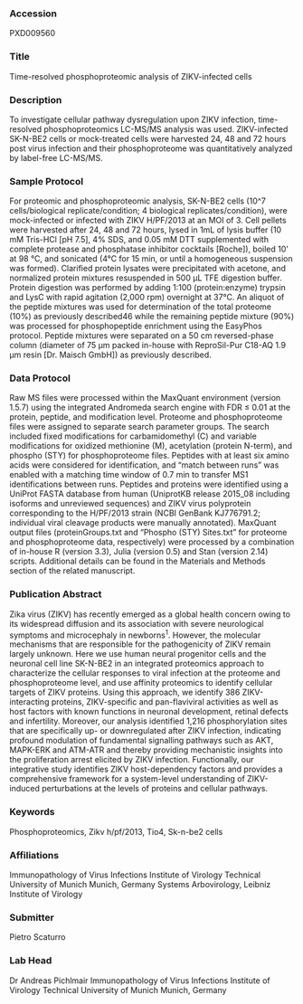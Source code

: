 ### Accession
PXD009560

### Title
Time-resolved phosphoproteomic analysis of ZIKV-infected cells

### Description
To investigate cellular pathway dysregulation upon ZIKV infection, time-resolved phosphoproteomics LC-MS/MS analysis was used. ZIKV-infected SK-N-BE2 cells or mock-treated cells were harvested 24, 48 and 72 hours post virus infection and their phosphoproteome was quantitatively analyzed by label-free LC-MS/MS.

### Sample Protocol
For proteomic and phosphoproteomic analysis, SK-N-BE2 cells (10^7 cells/biological replicate/condition; 4 biological replicates/condition), were mock-infected or infected with ZIKV H/PF/2013 at an MOI of 3. Cell pellets were harvested after 24, 48 and 72 hours, lysed in 1mL of lysis buffer (10 mM Tris-HCl [pH 7.5], 4% SDS, and 0.05 mM DTT supplemented with complete protease and phosphatase inhibitor cocktails [Roche]), boiled 10’ at 98 °C, and sonicated (4°C for 15 min, or until a homogeneous suspension was formed). Clarified protein lysates were precipitated with acetone, and normalized protein mixtures resuspended in 500 μL TFE digestion buffer. Protein digestion was performed by adding 1:100 (protein:enzyme) trypsin and LysC with rapid agitation (2,000 rpm) overnight at 37°C. An aliquot of the peptide mixtures was used for determination of the total proteome (10%) as previously described46 while the remaining peptide mixture (90%) was processed for phosphopeptide enrichment using the EasyPhos protocol. Peptide mixtures were separated on a 50 cm reversed-phase column (diameter of 75 μm packed in-house with ReproSil-Pur C18-AQ 1.9 μm resin [Dr. Maisch GmbH]) as previously described.

### Data Protocol
Raw MS files were processed within the MaxQuant environment (version 1.5.7) using the integrated Andromeda search engine with FDR ≤ 0.01 at the protein, peptide, and modification level. Proteome and phosphoproteome files were assigned to separate search parameter groups. The search included fixed modifications for carbamidomethyl (C) and variable modifications for oxidized methionine (M), acetylation (protein N-term), and phospho (STY) for phosphoproteome files. Peptides with at least six amino acids were considered for identification, and “match between runs” was enabled with a matching time window of 0.7 min to transfer MS1 identifications between runs. Peptides and proteins were identified using a UniProt FASTA database from human (UniprotKB release 2015_08 including isoforms and unreviewed sequences) and ZIKV virus polyprotein corresponding to the H/PF/2013 strain (NCBI GenBank KJ776791.2; individual viral cleavage products were manually annotated). MaxQuant output files (proteinGroups.txt and “Phospho (STY) Sites.txt” for proteome and phosphoproteome data, respectively) were processed by a combination of in-house R (version 3.3), Julia (version 0.5) and Stan (version 2.14) scripts. Additional details can be found in the Materials and Methods section of the related manuscript.

### Publication Abstract
Zika virus (ZIKV) has recently emerged as a global health concern owing to its widespread diffusion and its association with severe neurological symptoms and microcephaly in newborns<sup>1</sup>. However, the molecular mechanisms that are responsible for the pathogenicity of ZIKV remain largely unknown. Here we use human neural progenitor cells and the neuronal cell line SK-N-BE2 in an integrated proteomics approach to characterize the cellular responses to viral infection at the proteome and phosphoproteome level, and use affinity proteomics to identify cellular targets of ZIKV proteins. Using this approach, we identify 386 ZIKV-interacting proteins, ZIKV-specific and pan-flaviviral activities as well as host factors with known functions in neuronal development, retinal defects and infertility. Moreover, our analysis identified 1,216 phosphorylation sites that are specifically up- or downregulated after ZIKV infection, indicating profound modulation of fundamental signalling pathways such as AKT, MAPK-ERK and ATM-ATR and thereby providing mechanistic insights into the proliferation arrest elicited by ZIKV infection. Functionally, our integrative study identifies ZIKV host-dependency factors and provides a comprehensive framework for a system-level understanding of ZIKV-induced perturbations at the levels of proteins and cellular pathways.

### Keywords
Phosphoproteomics, Zikv h/pf/2013, Tio4, Sk-n-be2 cells

### Affiliations
Immunopathology of Virus Infections Institute of Virology Technical University of Munich Munich, Germany
Systems Arbovirology, Leibniz Institute of Virology

### Submitter
Pietro Scaturro

### Lab Head
Dr Andreas Pichlmair
Immunopathology of Virus Infections Institute of Virology Technical University of Munich Munich, Germany


